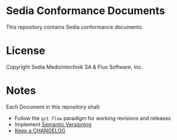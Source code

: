 # Sedia Conformance Documents

This repository contains Sedia conformance documents.  

# License

Copyright Sedia Medizintechnik SA & Flux Software, Inc.

# Notes

Each Document in this repository shall:

- Follow the `git flow` paradigm for working revisions and releases
- Implement [Semantic Versioning](https://semver.org/)
- [Keep a CHANGELOG](https://keepachangelog.com/en/1.0.0/)
